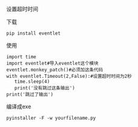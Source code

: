 设置超时时间

下载

```shell
pip install eventlet
```

使用

```shell
import time
import eventlet#导入eventlet这个模块
eventlet.monkey_patch()#必须加这条代码
with eventlet.Timeout(2,False):#设置超时时间为2秒
   time.sleep(4)
   print('没有跳过这条输出')
print('跳过了输出')
```

编译成exe

```shell
pyinstaller -F -w yourfilename.py
```

